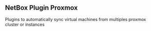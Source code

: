 ## NetBox Plugin Proxmox
Plugins to automatically sync virtual machines from multiples proxmox cluster or instances


